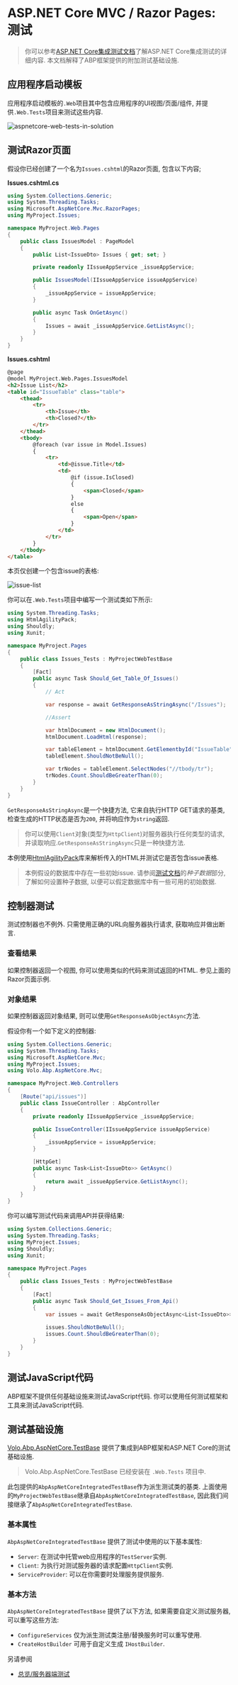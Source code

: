 # ASP.NET Core MVC / Razor Pages: 测试

> 你可以参考[ASP.NET Core集成测试文档](https://docs.microsoft.com/en-us/aspnet/core/test/integration-tests)了解ASP.NET Core集成测试的详细内容. 本文档解释了ABP框架提供的附加测试基础设施.

## 应用程序启动模板

应用程序启动模板的`.Web`项目其中包含应用程序的UI视图/页面/组件, 并提供`.Web.Tests`项目来测试这些内容.

![aspnetcore-web-tests-in-solution](../../images/aspnetcore-web-tests-in-solution.png)

## 测试Razor页面

假设你已经创建了一个名为`Issues.cshtml`的Razor页面, 包含以下内容;

**Issues.cshtml.cs**

````csharp
using System.Collections.Generic;
using System.Threading.Tasks;
using Microsoft.AspNetCore.Mvc.RazorPages;
using MyProject.Issues;

namespace MyProject.Web.Pages
{
    public class IssuesModel : PageModel
    {
        public List<IssueDto> Issues { get; set; }

        private readonly IIssueAppService _issueAppService;

        public IssuesModel(IIssueAppService issueAppService)
        {
            _issueAppService = issueAppService;
        }

        public async Task OnGetAsync()
        {
            Issues = await _issueAppService.GetListAsync();
        }
    }
}
````

**Issues.cshtml**

````html
@page
@model MyProject.Web.Pages.IssuesModel
<h2>Issue List</h2>
<table id="IssueTable" class="table">
    <thead>
        <tr>
            <th>Issue</th>
            <th>Closed?</th>
        </tr>
    </thead>
    <tbody>
        @foreach (var issue in Model.Issues)
        {
            <tr>
                <td>@issue.Title</td>
                <td>
                    @if (issue.IsClosed)
                    {
                        <span>Closed</span>
                    }
                    else
                    {
                        <span>Open</span>
                    }
                </td>
            </tr>
        }
    </tbody>
</table>
````

本页仅创建一个包含issue的表格:

![issue-list](../../images/issue-list.png)

你可以在`.Web.Tests`项目中编写一个测试类如下所示:

````csharp
using System.Threading.Tasks;
using HtmlAgilityPack;
using Shouldly;
using Xunit;

namespace MyProject.Pages
{
    public class Issues_Tests : MyProjectWebTestBase
    {
        [Fact]
        public async Task Should_Get_Table_Of_Issues()
        {
            // Act

            var response = await GetResponseAsStringAsync("/Issues");

            //Assert

            var htmlDocument = new HtmlDocument();
            htmlDocument.LoadHtml(response);

            var tableElement = htmlDocument.GetElementbyId("IssueTable");
            tableElement.ShouldNotBeNull();

            var trNodes = tableElement.SelectNodes("//tbody/tr");
            trNodes.Count.ShouldBeGreaterThan(0);
        }
    }
}
````

`GetResponseAsStringAsync`是一个快捷方法, 它来自执行HTTP GET请求的基类, 检查生成的HTTP状态是否为`200`, 并将响应作为`string`返回.

> 你可以使用`Client`对象(类型为`HttpClient`)对服务器执行任何类型的请求, 并读取响应.`GetResponseAsStringAsync`只是一种快捷方法.

本例使用[HtmlAgilityPack](https://html-agility-pack.net/)库来解析传入的HTML并测试它是否包含issue表格.

> 本例假设的数据库中存在一些初始issue. 请参阅[测试文档](../../Testing.md)的*种子数据*部分, 了解如何设置种子数据, 以便可以假定数据库中有一些可用的初始数据.

## 控制器测试

测试控制器也不例外. 只需使用正确的URL向服务器执行请求, 获取响应并做出断言.

### 查看结果

如果控制器返回一个视图, 你可以使用类似的代码来测试返回的HTML. 参见上面的Razor页面示例.

### 对象结果

如果控制器返回对象结果, 则可以使用`GetResponseAsObjectAsync`方法. 

假设你有一个如下定义的控制器:

````csharp
using System.Collections.Generic;
using System.Threading.Tasks;
using Microsoft.AspNetCore.Mvc;
using MyProject.Issues;
using Volo.Abp.AspNetCore.Mvc;

namespace MyProject.Web.Controllers
{
    [Route("api/issues")]
    public class IssueController : AbpController
    {
        private readonly IIssueAppService _issueAppService;

        public IssueController(IIssueAppService issueAppService)
        {
            _issueAppService = issueAppService;
        }

        [HttpGet]
        public async Task<List<IssueDto>> GetAsync()
        {
            return await _issueAppService.GetListAsync();
        }
    }
}
````

你可以编写测试代码来调用API并获得结果:

````csharp
using System.Collections.Generic;
using System.Threading.Tasks;
using MyProject.Issues;
using Shouldly;
using Xunit;

namespace MyProject.Pages
{
    public class Issues_Tests : MyProjectWebTestBase
    {
        [Fact]
        public async Task Should_Get_Issues_From_Api()
        {
            var issues = await GetResponseAsObjectAsync<List<IssueDto>>("/api/issues");
            
            issues.ShouldNotBeNull();
            issues.Count.ShouldBeGreaterThan(0);
        }
    }
}
````

## 测试JavaScript代码

ABP框架不提供任何基础设施来测试JavaScript代码. 你可以使用任何测试框架和工具来测试JavaScript代码.

## 测试基础设施

[Volo.Abp.AspNetCore.TestBase](https://www.nuget.org/packages/Volo.Abp.AspNetCore.TestBase) 提供了集成到ABP框架和ASP.NET Core的测试基础设施.

> Volo.Abp.AspNetCore.TestBase 已经安装在 `.Web.Tests` 项目中.

此包提供的`AbpAspNetCoreIntegratedTestBase`作为派生测试类的基类. 上面使用的`MyProjectWebTestBase`继承自`AbpAspNetCoreIntegratedTestBase`, 因此我们间接继承了`AbpAspNetCoreIntegratedTestBase`.

### 基本属性

`AbpAspNetCoreIntegratedTestBase` 提供了测试中使用的以下基本属性:

* `Server`: 在测试中托管web应用程序的`TestServer`实例.
* `Client`: 为执行对测试服务器的请求配置`HttpClient`实例.
* `ServiceProvider`: 可以在你需要时处理服务提供服务.

### 基本方法

`AbpAspNetCoreIntegratedTestBase` 提供了以下方法, 如果需要自定义测试服务器, 可以重写这些方法:

* `ConfigureServices` 仅为派生测试类注册/替换服务时可以重写使用.
* `CreateHostBuilder` 可用于自定义生成 `IHostBuilder`.

另请参阅

* [总览/服务器端测试](../../Testing.md)
